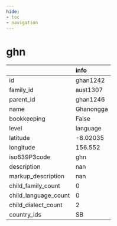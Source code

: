 ```yaml
---
hide:
- toc
- navigation
---
```

# ghn
|                      | info      |
|:---------------------|:----------|
| id                   | ghan1242  |
| family_id            | aust1307  |
| parent_id            | ghan1246  |
| name                 | Ghanongga |
| bookkeeping          | False     |
| level                | language  |
| latitude             | -8.02035  |
| longitude            | 156.552   |
| iso639P3code         | ghn       |
| description          | nan       |
| markup_description   | nan       |
| child_family_count   | 0         |
| child_language_count | 0         |
| child_dialect_count  | 2         |
| country_ids          | SB        |